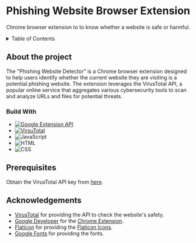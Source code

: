 <a name="readme-top"></a>

# Phishing Website Browser Extension

Chrome browser extension to to know whether a website is safe or harmful.

<!-- Table of Contents -->
<details>
<summary>Table of Contents</summary>
<ol>
    <li>
    <a href="#about-the-project">About The Project</a>
      <ul>
        <li>
            <a href="#built-with">Built With</a>
        </li>
      </ul>
    </li>
    <li>
        <a href="#prerequisites">Prerequisites</a>
    </li>
    <li>
        <a href="#acknowledgements">Acknowledgements</a>
    </li>
</ol>
</details>

<!-- About the project -->

## About the project

The "Phishing Website Detector" is a Chrome browser extension designed to help users identify whether the current website they are visiting is a potential phishing website. The extension leverages the VirusTotal API, a popular online service that aggregates various cybersecurity tools to scan and analyze URLs and files for potential threats.

### Build With

-   [![Google Extension API][ChromeDevAPI]][DevUrl]
-   [![VirsuTotal][VirusTotalAPI]][APIUrl]
-   ![JavaScript][JavaScript]
-   ![HTML][HTML]
-   ![CSS][CSS]

## Prerequisites

Obtain the VirusTotal API key from [here](https://www.virustotal.com/gui/join-us).

## Acknowledgements

-   [VirusTotal](https://www.virustotal.com/) for providing the API to check the website's safety.
-   [Google Developer](https://www.google.com/) for the [Chrome Extension](https://developer.chrome.com/docs/extensions/reference/).
-   [Flaticon](https://www.flaticon.com/) for providing the [Flaticon Icons](https://www.flaticon.com/packs/essential-collection).
-   [Google Fonts](https://fonts.google.com/) for providing the fonts.

<!-- MARKDOWN LINKS & IMAGES -->
<!-- https://www.markdownguide.org/basic-syntax/#reference-style-links -->

[Next.js]: https://img.shields.io/badge/next.js-000000?style=for-the-badge&logo=nextdotjs&logoColor=white
[Next-url]: https://nextjs.org/
[JavaScript]: https://img.shields.io/badge/JavaScript-F7DF1E?style=for-the-badge&logo=javascript&logoColor=black
[HTML]: https://img.shields.io/badge/HTML5-E34F26?style=for-the-badge&logo=html5&logoColor=white
[CSS]: https://img.shields.io/badge/CSS-239120?&style=for-the-badge&logo=css3&logoColor=white
[ChromeDevAPI]: https://img.shields.io/badge/Chrome%20Extension%20API-4285F4?style=for-the-badge&logo=google-chrome&logoColor=white
[DevUrl]: https://developer.chrome.com/docs/extensions/
[VirusTotalAPI]: https://img.shields.io/badge/VirusTotal%20API-394EFF?style=for-the-badge&logo=virustotal&logoColor=white
[APIUrl]: https://developers.virustotal.com/reference/overview
